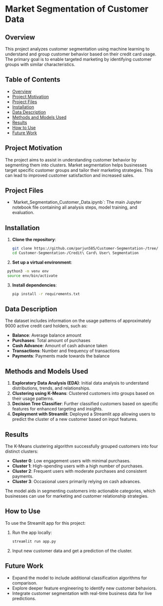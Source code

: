 # Market Segmentation of Customer Data

## Overview
This project analyzes customer segmentation using machine learning to understand and group customer behavior based on their credit card usage. The primary goal is to enable targeted marketing by identifying customer groups with similar characteristics.

## Table of Contents
- [Overview](#overview)
- [Project Motivation](#project-motivation)
- [Project Files](#project-files)
- [Installation](#installation)
- [Data Description](#data-description)
- [Methods and Models Used](#methods-and-models-used)
- [Results](#results)
- [How to Use](#how-to-use)
- [Future Work](#future-work)


## Project Motivation
The project aims to assist in understanding customer behavior by segmenting them into clusters. Market segmentation helps businesses target specific customer groups and tailor their marketing strategies. This can lead to improved customer satisfaction and increased sales.

## Project Files
- \`Market_Segmentation_Customer_Data.ipynb\`: The main Jupyter notebook file containing all analysis steps, model training, and evaluation.

## Installation
1. **Clone the repository**:
   ```sh
   git clone https://github.com/parjun585/Customer-Segmentation-/tree/main/Credit%20Card%20User%20Segmentation
   cd Customer-Segmentation-/Credit\ Card\ User\ Segmentation
   ```

2. **Set up a virtual environment**:
  ```sh
   python3 -m venv env
   source env/bin/activate
   ```

3. **Install dependencies**:
    ```sh
   pip install -r requirements.txt
   ```

## Data Description
The dataset includes information on the usage patterns of approximately 9000 active credit card holders, such as:
- **Balance**: Average balance amount
- **Purchases**: Total amount of purchases
- **Cash Advance**: Amount of cash advance taken
- **Transactions**: Number and frequency of transactions
- **Payments**: Payments made towards the balance

## Methods and Models Used
1. **Exploratory Data Analysis (EDA)**: Initial data analysis to understand distributions, trends, and relationships.
2. **Clustering using K-Means**: Clustered customers into groups based on their usage patterns.
3. **Decision Tree Classifier**: Further classified customers based on specific features for enhanced targeting and insights.
4. **Deployment with Streamlit**: Deployed a Streamlit app allowing users to predict the cluster of a new customer based on input features.

## Results
The K-Means clustering algorithm successfully grouped customers into four distinct clusters:
- **Cluster 0**: Low engagement users with minimal purchases.
- **Cluster 1**: High-spending users with a high number of purchases.
- **Cluster 2**: Frequent users with moderate purchases and consistent payments.
- **Cluster 3**: Occasional users primarily relying on cash advances.

The model aids in segmenting customers into actionable categories, which businesses can use for marketing and customer relationship strategies.

## How to Use
To use the Streamlit app for this project:
1. Run the app locally:
   ```sh
   streamlit run app.py
   ```
2. Input new customer data and get a prediction of the cluster.

## Future Work
- Expand the model to include additional classification algorithms for comparison.
- Explore deeper feature engineering to identify new customer behaviors.
- Integrate customer segmentation with real-time business data for live predictions.



